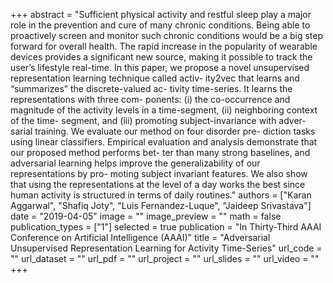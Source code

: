 +++
abstract = "Sufficient physical activity and restful sleep play a major role in the prevention and cure of many chronic conditions. Being able to proactively screen and monitor such chronic conditions would be a big step forward for overall health. The rapid increase in the popularity of wearable devices provides a significant new source, making it possible to track the user’s lifestyle real-time. In this paper, we propose a novel unsupervised representation learning technique called activ- ity2vec that learns and “summarizes” the discrete-valued ac- tivity time-series. It learns the representations with three com- ponents: (i) the co-occurrence and magnitude of the activity levels in a time-segment, (ii) neighboring context of the time- segment, and (iii) promoting subject-invariance with adver- sarial training. We evaluate our method on four disorder pre- diction tasks using linear classifiers. Empirical evaluation and analysis demonstrate that our proposed method performs bet- ter than many strong baselines, and adversarial learning helps improve the generalizability of our representations by pro- moting subject invariant features. We also show that using the representations at the level of a day works the best since human activity is structured in terms of daily routines." 
authors = ["Karan Aggarwal", "Shafiq Joty", "Luis Fernandez-Luque", "Jaideep Srivastava"]
date = "2019-04-05"
image = ""
image_preview = ""
math = false
publication_types = ["1"]
selected = true
publication = "In Thirty-Third AAAI Conference on Artificial Intelligence (AAAI)"
title = "Adversarial Unsupervised Representation Learning for Activity Time-Series"
url_code = ""
url_dataset = ""
url_pdf = ""
url_project = ""
url_slides = ""
url_video = ""
+++


